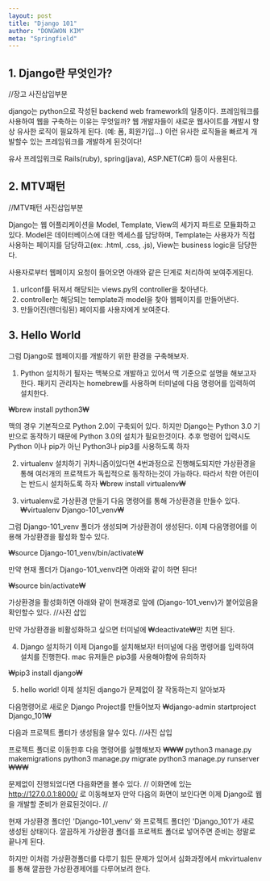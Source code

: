 ```yaml
---
layout: post
title: "Django 101"
author: "DONGWON KIM"
meta: "Springfield"
---
```


## 1. Django란 무엇인가?
//장고 사진삽입부분

django는 python으로 작성된 backend web framework의 일종이다. 프레임워크를 사용하여 웹을 구축하는 이유는 무엇일까? 웹 개발자들이 새로운 웹사이트를 개발시 항상 유사한 로직이 필요하게 된다. (예: 폼, 회원가입...) 
이런 유사한 로직들을 빠르게 개발할수 있는 프레임워크를 개발하게 된것이다!

유사 프레임워크로 Rails(ruby), spring(java), ASP.NET(C#) 등이 사용된다.


## 2. MTV패턴 
//MTV패턴 사진삽입부분

Django는 웹 어플리케이션을 Model, Template, View의 세가지 파트로 모듈화하고 있다.
Model은 데이터베이스에 대한 엑세스를 담당하며, Template는 사용자가 직접 사용하는 페이지를 담당하고(ex: .html, .css, .js), View는 business logic을 담당한다. 

사용자로부터 웹페이지 요청이 들어오면 아래와 같은 단계로 처리하여 보여주게된다.

1. urlconf를 뒤져서 해당되는 views.py의 controller을 찾아낸다.
2. controller는 해당되는 template과 model을 찾아 웹페이지를 만들어낸다.
3. 만들어진(렌더링된) 페이지를 사용자에게 보여준다.


## 3. Hello World
그럼 Django로 웹페이지를 개발하기 위한 환경을 구축해보자.

1. Python 설치하기
필자는 맥북으로 개발하고 있어서 맥 기준으로 설명을 해보고자 한다.
패키지 관리자는 homebrew를 사용하며 터미널에 다음 명령어를 입력하여 설치한다.

₩brew install python3₩

맥의 경우 기본적으로 Python 2.0이 구축되어 있다. 하지만 Django는 Python 3.0 기반으로 동작하기 때문에
Python 3.0의 설치가 필요한것이다. 
추후 명령어 입력시도 Python 이나 pip가 아닌 Python3나 pip3를 사용하도록 하자

2. virtualenv 설치하기
귀차니즘이있다면 4번과정으로 진행해도되지만 가상환경을 통해 여러개의 프로잭트가 독립적으로 동작하는것이 가능하다.
따라서 착한 어린이는 반드시 설치하도록 하자
₩brew install virtualenv₩

3. virtualenv로 가상환경 만들기
다음 명령어를 통해 가상환경을 만들수 있다.
₩virtualenv Django-101_venv₩

그럼 Django-101_venv 폴더가 생성되며 가상환경이 생성된다.
이제 다음명령어를 이용해 가상환경을 활성화 할수 있다.

₩source Django-101_venv/bin/activate₩

만약 현재 폴더가 Django-101_venv라면 아래와 같이 하면 된다!

₩source bin/activate₩

가상환경을 활성화하면 아래와 같이 현재경로 앞에 (Django-101_venv)가 붙어있음을 확인할수 있다.
//사진 삽입 

만약 가상환경을 비활성화하고 싶으면 터미널에 ₩deactivate₩만 치면 된다.

4. Django 설치하기 
이제 Django를 설치해보자!
터미널에 다음 명령어를 입력하여 설치를 진행한다.
mac 유저들은 pip3를 사용해야함에 유의하자

₩pip3 install django₩

5. hello world!
이제 설치된 django가 문제없이 잘 작동하는지 알아보자

다음명령어로 새로운 Django Project를 만들어보자
₩django-admin startproject Django_101₩

다음과 프로젝트 폴터가 생성됨을 알수 있다.
//사진 삽입 

프로젝트 폴더로 이동한후 다음 명령어를 실행해보자 
₩₩₩
python3 manage.py makemigrations
python3 manage.py migrate
python3 manage.py runserver
₩₩₩

문제없이 진행되었다면 다음화면을 볼수 있다.
//
이화면에 있는 http://127.0.0.1:8000/ 로 이동해보자
만약 다음의 화면이 보인다면 이제 Django로 웹을 개발할 준비가 완료된것이다.
//


현재 가상환경 폴더인 'Django-101_venv' 와 프로젝트 폴더인 'Django_101'가 
새로 생성된 상태이다. 깔끔하게 가상환경 폴더를 프로젝트 폴더로 넣어주면 준비는 정말로 
끝나게 된다. 

하지만 이처럼 가상환경폴더를 다루기 힘든 문제가 있어서 심화과정에서 mkvirtualenv를 통해 
깔끔한 가상환경제어를 다루어보려 한다. 


